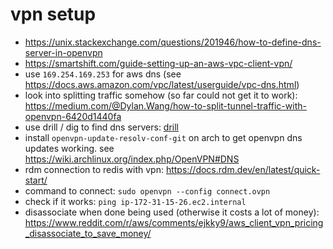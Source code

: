 # vpn setup

- https://unix.stackexchange.com/questions/201946/how-to-define-dns-server-in-openvpn
- https://smartshift.com/guide-setting-up-an-aws-vpc-client-vpn/
- use `169.254.169.253` for aws dns (see https://docs.aws.amazon.com/vpc/latest/userguide/vpc-dns.html)
- look into splitting traffic somehow (so far could not get it to work): https://medium.com/@Dylan.Wang/how-to-split-tunnel-traffic-with-openvpn-6420d1440fa
- use drill / dig to find dns servers: [drill](https://wiki.archlinux.org/index.php/Domain_name_resolution#Lookup_utilities)
- install `openvpn-update-resolv-conf-git` on arch to get openvpn dns updates working. see https://wiki.archlinux.org/index.php/OpenVPN#DNS
- rdm connection to redis with vpn: https://docs.rdm.dev/en/latest/quick-start/
- command to connect: `sudo openvpn --config connect.ovpn`
- check if it works: `ping ip-172-31-15-26.ec2.internal`
- disassociate when done being used (otherwise it costs a lot of money): https://www.reddit.com/r/aws/comments/ejkky9/aws_client_vpn_pricing_disassociate_to_save_money/
